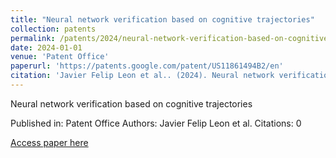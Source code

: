 ```yaml
---
title: "Neural network verification based on cognitive trajectories"
collection: patents
permalink: /patents/2024/neural-network-verification-based-on-cognitive-tra
date: 2024-01-01
venue: 'Patent Office'
paperurl: 'https://patents.google.com/patent/US11861494B2/en'
citation: 'Javier Felip Leon et al.. (2024). Neural network verification based on cognitive trajectories. Patent Office.'
---
```


Neural network verification based on cognitive trajectories

Published in: Patent Office
Authors: Javier Felip Leon et al.
Citations: 0

[Access paper here](https://patents.google.com/patent/US11861494B2/en)
